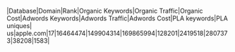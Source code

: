 |Database|Domain|Rank|Organic Keywords|Organic Traffic|Organic Cost|Adwords Keywords|Adwords Traffic|Adwords Cost|PLA keywords|PLA uniques|
us|apple.com|17|16464474|149904314|169865994|128201|2419518|2807373|38208|1583|
